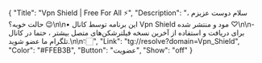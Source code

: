 {
"Title": "Vpn Shield | Free For All ⚡️",
"Description": "سلام دوست عزیزم ، حالت خوبه؟ 😉\n\n• این برنامه توسط کانال Vpn Shield  مود و منتشر شده ♡\n\n- برای دریافت و استفاده از آخرین نسخه فیلترشکن‌های متصل بیشتر ، حتما در کانال تلگرام ما عضو شوید.\n\n👇🏻",
"Link": "tg://resolve?domain=Vpn_Shield",
"Color": "#FFEB3B",
"Button": "عضویت",
"Show": "off"
}
